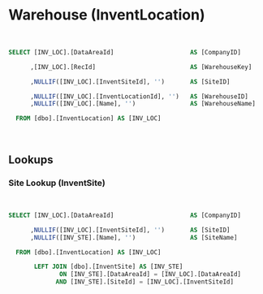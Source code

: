 <!---------------------->
<!--- Page / Section --->
<!---------------------->

# Warehouse (InventLocation)

<br />

``` sql
SELECT [INV_LOC].[DataAreaId]                     AS [CompanyID]

      ,[INV_LOC].[RecId]                          AS [WarehouseKey]

      ,NULLIF([INV_LOC].[InventSiteId], '')       AS [SiteID]

      ,NULLIF([INV_LOC].[InventLocationId], '')   AS [WarehouseID]
      ,NULLIF([INV_LOC].[Name], '')               AS [WarehouseName]

  FROM [dbo].[InventLocation] AS [INV_LOC]
```

<br />

<!---------------------->
<!--- Page / Section --->
<!---------------------->



<div style="page-break-after: always"> 



<!---------------------->
<!--- Page / Section --->
<!---------------------->

## Lookups

<!---------------------->
<!--- Page / Section --->
<!---------------------->



<!-- <div style="page-break-after: always">  -->



<!---------------------->
<!--- Page / Section --->
<!---------------------->

### Site Lookup (InventSite)

<br />

``` sql
SELECT [INV_LOC].[DataAreaId]                     AS [CompanyID]

      ,NULLIF([INV_LOC].[InventSiteId], '')       AS [SiteID]
      ,NULLIF([INV_STE].[Name], '')               AS [SiteName]

  FROM [dbo].[InventLocation] AS [INV_LOC]

       LEFT JOIN [dbo].[InventSite] AS [INV_STE]
              ON [INV_STE].[DataAreaId] = [INV_LOC].[DataAreaId]
             AND [INV_STE].[SiteId] = [INV_LOC].[InventSiteId]
```

<br />

<!---------------------->
<!--- Page / Section --->
<!---------------------->
